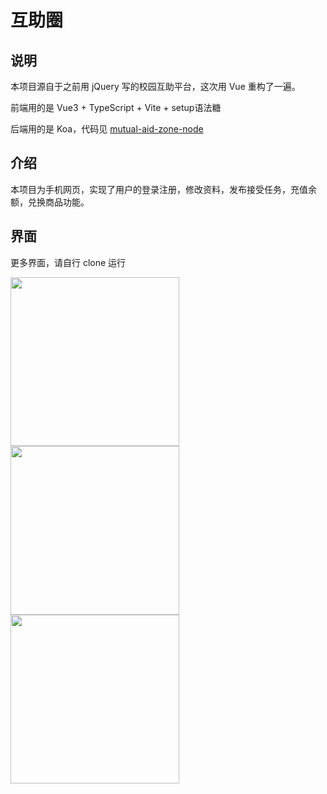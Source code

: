 # 互助圈

## 说明

本项目源自于之前用 jQuery 写的校园互助平台，这次用 Vue 重构了一遍。

前端用的是 Vue3 + TypeScript + Vite + setup语法糖

后端用的是 Koa，代码见 [mutual-aid-zone-node](https://github.com/LBVIIC/mutual-aid-zone-node)

## 介绍

本项目为手机网页，实现了用户的登录注册，修改资料，发布接受任务，充值余额，兑换商品功能。

## 界面

更多界面，请自行 clone 运行

<img src="https://minio.zhichao.org/images/mutual-aid-zone1.webp" width="270"/><img src="https://minio.zhichao.org/images/mutual-aid-zone2.webp" width="270"/><img src="https://minio.zhichao.org/images/mutual-aid-zone3.webp" width="270"/>
